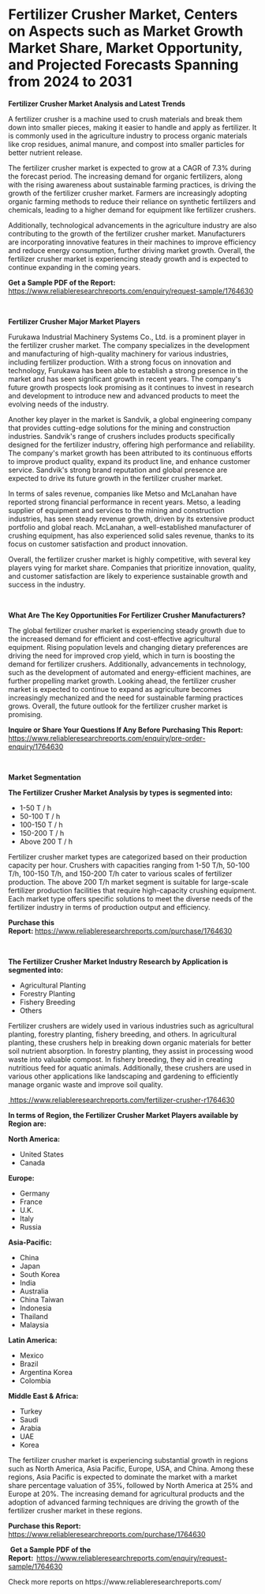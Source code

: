 <p><h1>Fertilizer Crusher Market, Centers on Aspects such as Market Growth Market Share, Market Opportunity, and Projected Forecasts Spanning from 2024 to 2031</h1></p><p><strong>Fertilizer Crusher Market Analysis and Latest Trends</strong></p>
<p><p>A fertilizer crusher is a machine used to crush materials and break them down into smaller pieces, making it easier to handle and apply as fertilizer. It is commonly used in the agriculture industry to process organic materials like crop residues, animal manure, and compost into smaller particles for better nutrient release.</p><p>The fertilizer crusher market is expected to grow at a CAGR of 7.3% during the forecast period. The increasing demand for organic fertilizers, along with the rising awareness about sustainable farming practices, is driving the growth of the fertilizer crusher market. Farmers are increasingly adopting organic farming methods to reduce their reliance on synthetic fertilizers and chemicals, leading to a higher demand for equipment like fertilizer crushers.</p><p>Additionally, technological advancements in the agriculture industry are also contributing to the growth of the fertilizer crusher market. Manufacturers are incorporating innovative features in their machines to improve efficiency and reduce energy consumption, further driving market growth. Overall, the fertilizer crusher market is experiencing steady growth and is expected to continue expanding in the coming years.</p></p>
<p><strong>Get a Sample PDF of the Report:&nbsp;</strong> <a href="https://www.reliableresearchreports.com/enquiry/request-sample/1764630">https://www.reliableresearchreports.com/enquiry/request-sample/1764630</a></p>
<p>&nbsp;</p>
<p><strong>Fertilizer Crusher Major Market Players</strong></p>
<p><p>Furukawa Industrial Machinery Systems Co., Ltd. is a prominent player in the fertilizer crusher market. The company specializes in the development and manufacturing of high-quality machinery for various industries, including fertilizer production. With a strong focus on innovation and technology, Furukawa has been able to establish a strong presence in the market and has seen significant growth in recent years. The company's future growth prospects look promising as it continues to invest in research and development to introduce new and advanced products to meet the evolving needs of the industry.</p><p>Another key player in the market is Sandvik, a global engineering company that provides cutting-edge solutions for the mining and construction industries. Sandvik's range of crushers includes products specifically designed for the fertilizer industry, offering high performance and reliability. The company's market growth has been attributed to its continuous efforts to improve product quality, expand its product line, and enhance customer service. Sandvik's strong brand reputation and global presence are expected to drive its future growth in the fertilizer crusher market.</p><p>In terms of sales revenue, companies like Metso and McLanahan have reported strong financial performance in recent years. Metso, a leading supplier of equipment and services to the mining and construction industries, has seen steady revenue growth, driven by its extensive product portfolio and global reach. McLanahan, a well-established manufacturer of crushing equipment, has also experienced solid sales revenue, thanks to its focus on customer satisfaction and product innovation.</p><p>Overall, the fertilizer crusher market is highly competitive, with several key players vying for market share. Companies that prioritize innovation, quality, and customer satisfaction are likely to experience sustainable growth and success in the industry.</p></p>
<p>&nbsp;</p>
<p><strong>What Are The Key Opportunities For Fertilizer Crusher Manufacturers?</strong></p>
<p><p>The global fertilizer crusher market is experiencing steady growth due to the increased demand for efficient and cost-effective agricultural equipment. Rising population levels and changing dietary preferences are driving the need for improved crop yield, which in turn is boosting the demand for fertilizer crushers. Additionally, advancements in technology, such as the development of automated and energy-efficient machines, are further propelling market growth. Looking ahead, the fertilizer crusher market is expected to continue to expand as agriculture becomes increasingly mechanized and the need for sustainable farming practices grows. Overall, the future outlook for the fertilizer crusher market is promising.</p></p>
<p><strong>Inquire or Share Your Questions If Any Before Purchasing This Report:</strong> <a href="https://www.reliableresearchreports.com/enquiry/pre-order-enquiry/1764630">https://www.reliableresearchreports.com/enquiry/pre-order-enquiry/1764630</a></p>
<p>&nbsp;</p>
<p><strong>Market Segmentation</strong></p>
<p><strong>The Fertilizer Crusher Market Analysis by types is segmented into:</strong></p>
<p><ul><li>1-50 T / h</li><li>50-100 T / h</li><li>100-150 T / h</li><li>150-200 T / h</li><li>Above 200 T / h</li></ul></p>
<p><p>Fertilizer crusher market types are categorized based on their production capacity per hour. Crushers with capacities ranging from 1-50 T/h, 50-100 T/h, 100-150 T/h, and 150-200 T/h cater to various scales of fertilizer production. The above 200 T/h market segment is suitable for large-scale fertilizer production facilities that require high-capacity crushing equipment. Each market type offers specific solutions to meet the diverse needs of the fertilizer industry in terms of production output and efficiency.</p></p>
<p><strong>Purchase this Report:&nbsp;</strong><a href="https://www.reliableresearchreports.com/purchase/1764630">https://www.reliableresearchreports.com/purchase/1764630</a></p>
<p>&nbsp;</p>
<p><strong>The Fertilizer Crusher Market Industry Research by Application is segmented into:</strong></p>
<p><ul><li>Agricultural Planting</li><li>Forestry Planting</li><li>Fishery Breeding</li><li>Others</li></ul></p>
<p><p>Fertilizer crushers are widely used in various industries such as agricultural planting, forestry planting, fishery breeding, and others. In agricultural planting, these crushers help in breaking down organic materials for better soil nutrient absorption. In forestry planting, they assist in processing wood waste into valuable compost. In fishery breeding, they aid in creating nutritious feed for aquatic animals. Additionally, these crushers are used in various other applications like landscaping and gardening to efficiently manage organic waste and improve soil quality.</p></p>
<p><a href="https://www.reliableresearchreports.com/fertilizer-crusher-r1764630">&nbsp;https://www.reliableresearchreports.com/fertilizer-crusher-r1764630</a></p>
<p><strong>In terms of Region, the Fertilizer Crusher Market Players available by Region are:</strong></p>
<p>
    <p> <strong> North America: </strong>
        <ul>
            <li>United States</li>
            <li>Canada</li>
        </ul>
        </p> 
    <p> <strong> Europe: </strong>
        <ul>
            <li>Germany</li>
            <li>France</li>
            <li>U.K.</li>
            <li>Italy</li>
            <li>Russia</li>
        </ul>
        </p> 
    <p> <strong> Asia-Pacific: </strong>
        <ul>
            <li>China</li>
            <li>Japan</li>
            <li>South Korea</li>
            <li>India</li>
            <li>Australia</li>
            <li>China Taiwan</li>
            <li>Indonesia</li>
            <li>Thailand</li>
            <li>Malaysia</li>
        </ul>
        </p> 
    <p> <strong> Latin America: </strong>
        <ul>
            <li>Mexico</li>
            <li>Brazil</li>
            <li>Argentina Korea</li>
            <li>Colombia</li>
        </ul>
        </p> 
    <p> <strong> Middle East & Africa: </strong>
        <ul>
            <li>Turkey</li>
            <li>Saudi</li>
            <li>Arabia</li>
            <li>UAE</li>
            <li>Korea</li>
        </ul>
    </p>
    </p>
<p><p>The fertilizer crusher market is experiencing substantial growth in regions such as North America, Asia Pacific, Europe, USA, and China. Among these regions, Asia Pacific is expected to dominate the market with a market share percentage valuation of 35%, followed by North America at 25% and Europe at 20%. The increasing demand for agricultural products and the adoption of advanced farming techniques are driving the growth of the fertilizer crusher market in these regions.</p></p>
<p><strong>Purchase this Report: </strong><a href="https://www.reliableresearchreports.com/purchase/1764630">https://www.reliableresearchreports.com/purchase/1764630</a></p>
<p>&nbsp;<strong>Get a Sample PDF of the Report:&nbsp;&nbsp;</strong><a href="https://www.reliableresearchreports.com/enquiry/request-sample/1764630">https://www.reliableresearchreports.com/enquiry/request-sample/1764630</a></p>
<p><strong></strong></p>
<p>Check more reports on https://www.reliableresearchreports.com/</p>